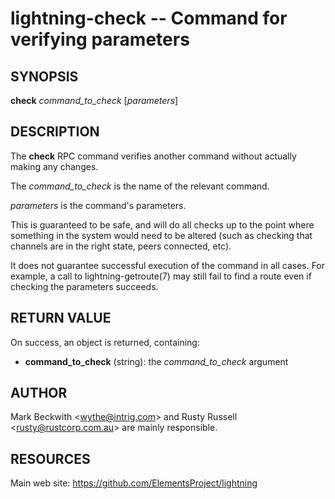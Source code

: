 lightning-check -- Command for verifying parameters
==============================

SYNOPSIS
--------

**check** *command\_to\_check* [*parameters*]

DESCRIPTION
-----------

The **check** RPC command verifies another command without actually 
making any changes.

The *command\_to\_check* is the name of the relevant command.

*parameters* is the command's parameters.

This is guaranteed to be safe, and will do all checks up to the point
where something in the system would need to be altered (such as checking
that channels are in the right state, peers connected, etc).

It does not guarantee successful execution of the command in all
cases. For example, a call to lightning-getroute(7) may still fail to
find a route even if checking the parameters succeeds.

RETURN VALUE
------------

[comment]: # (GENERATE-FROM-SCHEMA-START)
On success, an object is returned, containing:

- **command\_to\_check** (string): the *command\_to\_check* argument

[comment]: # (GENERATE-FROM-SCHEMA-END)

AUTHOR
------

Mark Beckwith <<wythe@intrig.com>> and Rusty Russell
<<rusty@rustcorp.com.au>> are mainly responsible.

RESOURCES
---------

Main web site: <https://github.com/ElementsProject/lightning>

[comment]: # ( SHA256STAMP:069205c0316e7096044ef71b3fa2525e389c907b45c73177469d06e69d03873c)
